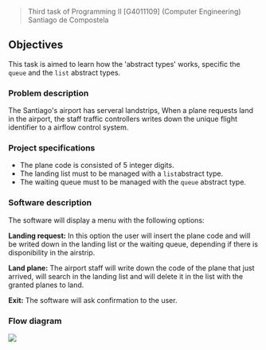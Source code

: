 > Third task of Programming II [G4011109] (Computer Engineering) Santiago de Compostela


## Objectives

This task is aimed to learn how the 'abstract types' works, specific the `queue` and the `list` abstract types.

### Problem description

The Santiago's airport has serveral landstrips, When a plane requests land in the airport, the staff traffic controllers writes down the unique flight identifier to a airflow control system.

### Project specifications

- The plane code is consisted of 5 integer digits.
- The landing list must to be managed with a `list`abstract type.
- The waiting queue must to be managed with the `queue` abstract type.

### Software description

The software will display a menu with the following options:

__Landing request:__ In this option the user will insert the plane code and will be writed down in the landing list or the waiting queue, depending if there is disponibility in the airstrip.

__Land plane:__ The airport staff will write down the code of the plane that just arrived, will search in the landing list and will delete it in the list with the granted planes to land.

__Exit:__ The software will ask confirmation to the user.


### Flow diagram

![](https://googledrive.com/host/0B62SZ3WRM2R2d1FMTnBSOGdIeTQ)

